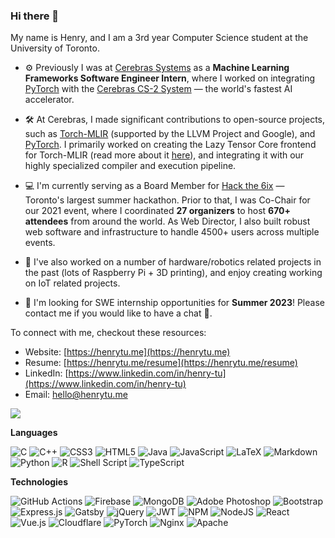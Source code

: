 ### Hi there 👋

My name is Henry, and I am a 3rd year Computer Science student at the University of Toronto. 

- ⚙️ Previously I was at [Cerebras Systems](https://cerebras.net) as a **Machine Learning Frameworks Software Engineer Intern**, where I worked on integrating [PyTorch](http://github.com/pytorch/pytorch/) with the [Cerebras CS-2 System](https://www.cerebras.net/product-system/) — the world's fastest AI accelerator.

- 🛠️ At Cerebras, I made significant contributions to open-source projects, such as [Torch-MLIR](https://github.com/llvm/torch-mlir) (supported by the LLVM Project and Google), and [PyTorch](http://github.com/pytorch/pytorch/). I primarily worked on creating the Lazy Tensor Core frontend for Torch-MLIR (read more about it [here](https://github.com/llvm/torch-mlir/blob/main/docs/ltc_backend.md)), and integrating it with our highly specialized compiler and execution pipeline.

- 💻 I'm currently serving as a Board Member for [Hack the 6ix](https://hackthe6ix.com) — Toronto's largest summer hackathon. Prior to that, I was Co-Chair for our 2021 event, where I coordinated **27 organizers** to host **670+ attendees** from around the world. As Web Director, I also built robust web software and infrastructure to handle 4500+ users across multiple events.

- 🤖 I've also worked on a number of hardware/robotics related projects in the past (lots of Raspberry Pi + 3D printing), and enjoy creating working on IoT related projects.

- 👔 I'm looking for SWE internship opportunities for **Summer 2023**! Please contact me if you would like to have a chat 🙂.

To connect with me, checkout these resources:
- Website: [https://henrytu.me](https://henrytu.me)
- Resume: [https://henrytu.me/resume](https://henrytu.me/resume)
- LinkedIn: [https://www.linkedin.com/in/henry-tu](https://www.linkedin.com/in/henry-tu)
- Email: [hello@henrytu.me](mailto:hello@henrytu.me)

![](https://komarev.com/ghpvc/?username=henrytwo)

**Languages**

![C](https://img.shields.io/badge/c-%2300599C.svg?style=for-the-badge&logo=c&logoColor=white)
![C++](https://img.shields.io/badge/c++-%2300599C.svg?style=for-the-badge&logo=c%2B%2B&logoColor=white)
![CSS3](https://img.shields.io/badge/css3-%231572B6.svg?style=for-the-badge&logo=css3&logoColor=white)
![HTML5](https://img.shields.io/badge/html5-%23E34F26.svg?style=for-the-badge&logo=html5&logoColor=white)
![Java](https://img.shields.io/badge/java-%23ED8B00.svg?style=for-the-badge&logo=java&logoColor=white)
![JavaScript](https://img.shields.io/badge/javascript-%23323330.svg?style=for-the-badge&logo=javascript&logoColor=%23F7DF1E)
![LaTeX](https://img.shields.io/badge/latex-%23008080.svg?style=for-the-badge&logo=latex&logoColor=white)
![Markdown](https://img.shields.io/badge/markdown-%23000000.svg?style=for-the-badge&logo=markdown&logoColor=white)
![Python](https://img.shields.io/badge/python-3670A0?style=for-the-badge&logo=python&logoColor=ffdd54)
![R](https://img.shields.io/badge/r-%23276DC3.svg?style=for-the-badge&logo=r&logoColor=white)
![Shell Script](https://img.shields.io/badge/shell_script-%23121011.svg?style=for-the-badge&logo=gnu-bash&logoColor=white)
![TypeScript](https://img.shields.io/badge/typescript-%23007ACC.svg?style=for-the-badge&logo=typescript&logoColor=white)

**Technologies**

![GitHub Actions](https://img.shields.io/badge/github%20actions-%232671E5.svg?style=for-the-badge&logo=githubactions&logoColor=white)
![Firebase](https://img.shields.io/badge/Firebase-039BE5?style=for-the-badge&logo=Firebase&logoColor=white)
![MongoDB](https://img.shields.io/badge/MongoDB-%234ea94b.svg?style=for-the-badge&logo=mongodb&logoColor=white)
![Adobe Photoshop](https://img.shields.io/badge/adobe%20photoshop-%2331A8FF.svg?style=for-the-badge&logo=adobe%20photoshop&logoColor=white)
![Bootstrap](https://img.shields.io/badge/bootstrap-%23563D7C.svg?style=for-the-badge&logo=bootstrap&logoColor=white)
![Express.js](https://img.shields.io/badge/express.js-%23404d59.svg?style=for-the-badge&logo=express&logoColor=%2361DAFB)
![Gatsby](https://img.shields.io/badge/Gatsby-%23663399.svg?style=for-the-badge&logo=gatsby&logoColor=white)
![jQuery](https://img.shields.io/badge/jquery-%230769AD.svg?style=for-the-badge&logo=jquery&logoColor=white)
![JWT](https://img.shields.io/badge/JWT-black?style=for-the-badge&logo=JSON%20web%20tokens)
![NPM](https://img.shields.io/badge/NPM-%23000000.svg?style=for-the-badge&logo=npm&logoColor=white)
![NodeJS](https://img.shields.io/badge/node.js-6DA55F?style=for-the-badge&logo=node.js&logoColor=white)
![React](https://img.shields.io/badge/react-%2320232a.svg?style=for-the-badge&logo=react&logoColor=%2361DAFB)
![Vue.js](https://img.shields.io/badge/vuejs-%2335495e.svg?style=for-the-badge&logo=vuedotjs&logoColor=%234FC08D)
![Cloudflare](https://img.shields.io/badge/Cloudflare-F38020?style=for-the-badge&logo=Cloudflare&logoColor=white) 
![PyTorch](https://img.shields.io/badge/PyTorch-%23EE4C2C.svg?style=for-the-badge&logo=PyTorch&logoColor=white)
![Nginx](https://img.shields.io/badge/nginx-%23009639.svg?style=for-the-badge&logo=nginx&logoColor=white)
![Apache](https://img.shields.io/badge/apache-%23D42029.svg?style=for-the-badge&logo=apache&logoColor=white)
